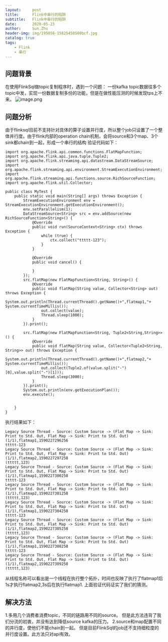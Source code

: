 ```yaml
---
layout:     post
title:      Flink中串行的陷阱
subtitle:   Flink中串行的陷阱
date:       2020-05-23
author:     Sun.Zhu
header-img: img/195058-15825450580bcf.jpg
catalog: true
tags:
    - Flink
    - 串行
---
```


## 问题背景
在使用FlinkSql做topic复制程序时，遇到一个问题：
一份kafka topic数据往多个topic中发，实现一份数据复制多份的功能，但是在做性能压测的时候发现tps上不来。
![image.png](https://upload-images.jianshu.io/upload_images/22945753-414104576f63aba9.png?imageMogr2/auto-orient/strip%7CimageView2/2/w/1240)

## 问题分析
由于flinksql目前不支持针对具体的算子设置并行度，所以整个job只设置了一个整体并行度。由于flink内部的operation chain机制，会将source和3个map、3个sink都chain到一起，形成一个串行的结构
验证代码如下：
```
import org.apache.flink.api.common.functions.FlatMapFunction;
import org.apache.flink.api.java.tuple.Tuple2;
import org.apache.flink.streaming.api.datastream.DataStreamSource;
import org.apache.flink.streaming.api.environment.StreamExecutionEnvironment;
import org.apache.flink.streaming.api.functions.source.RichSourceFunction;
import org.apache.flink.util.Collector;

public class MyTest {
    public static void main(String[] args) throws Exception {
        StreamExecutionEnvironment env = StreamExecutionEnvironment.getExecutionEnvironment();
        env.setParallelism(1);
        DataStreamSource<String> src = env.addSource(new RichSourceFunction<String>() {
            @Override
            public void run(SourceContext<String> ctx) throws Exception {
                while (true) {
                    ctx.collect("ttttt-123");
                }
            }

            @Override
            public void cancel() {

            }
        });
        src.flatMap(new FlatMapFunction<String, String>() {
            @Override
            public void flatMap(String value, Collector<String> out) throws Exception {
                System.out.println(Thread.currentThread().getName()+",flatmap1,"+ System.currentTimeMillis());
                out.collect(value);
                Thread.sleep(1000);
            }
        }).print();

        src.flatMap(new FlatMapFunction<String, Tuple2<String,String>>() {
            @Override
            public void flatMap(String value, Collector<Tuple2<String, String>> out) throws Exception {
                System.out.println(Thread.currentThread().getName()+",flatmap2,"+ System.currentTimeMillis());
                out.collect(Tuple2.of(value.split("-")[0],value.split("-")[1]));
                Thread.sleep(3000);
            }
        }).print();
        System.out.println(env.getExecutionPlan());
        env.execute();


    }
}

```

执行结果如下：
```
Legacy Source Thread - Source: Custom Source -> (Flat Map -> Sink: Print to Std. Out, Flat Map -> Sink: Print to Std. Out) (1/1),flatmap1,1590227296256
ttttt-123
Legacy Source Thread - Source: Custom Source -> (Flat Map -> Sink: Print to Std. Out, Flat Map -> Sink: Print to Std. Out) (1/1),flatmap2,1590227297258
(ttttt,123)
Legacy Source Thread - Source: Custom Source -> (Flat Map -> Sink: Print to Std. Out, Flat Map -> Sink: Print to Std. Out) (1/1),flatmap1,1590227300258
ttttt-123
Legacy Source Thread - Source: Custom Source -> (Flat Map -> Sink: Print to Std. Out, Flat Map -> Sink: Print to Std. Out) (1/1),flatmap2,1590227301258
(ttttt,123)
Legacy Source Thread - Source: Custom Source -> (Flat Map -> Sink: Print to Std. Out, Flat Map -> Sink: Print to Std. Out) (1/1),flatmap1,1590227304258
ttttt-123
Legacy Source Thread - Source: Custom Source -> (Flat Map -> Sink: Print to Std. Out, Flat Map -> Sink: Print to Std. Out) (1/1),flatmap2,1590227305258
(ttttt,123)
Legacy Source Thread - Source: Custom Source -> (Flat Map -> Sink: Print to Std. Out, Flat Map -> Sink: Print to Std. Out) (1/1),flatmap1,1590227308258
ttttt-123
Legacy Source Thread - Source: Custom Source -> (Flat Map -> Sink: Print to Std. Out, Flat Map -> Sink: Print to Std. Out) (1/1),flatmap2,1590227309258
(ttttt,123)
```
从线程名称可以看出是一个线程在执行整个拓扑，时间也反映了执行了flatmap1后1s才执行flatmap2,3s后在执行flatmap1.
上面验证代码证实了我们的猜测。
## 解决方法
1.多用几个消费者消费topic，不同的链路用不同的source。
但是此方法违背了我们分流的初衷，并没有达到降低source kafka的压力。
2.source和map配置不同的并行度，使他们不能chain到一起。
但是目前FlinkSql的job还不支持细粒度的并行度设置。此方法只对api有效。
